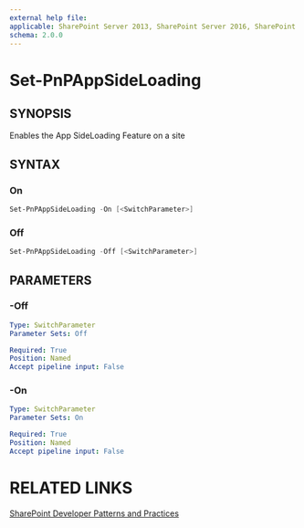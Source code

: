 ```yaml
---
external help file:
applicable: SharePoint Server 2013, SharePoint Server 2016, SharePoint Online
schema: 2.0.0
---
```

# Set-PnPAppSideLoading

## SYNOPSIS
Enables the App SideLoading Feature on a site

## SYNTAX 

### On
```powershell
Set-PnPAppSideLoading -On [<SwitchParameter>]
```

### Off
```powershell
Set-PnPAppSideLoading -Off [<SwitchParameter>]
```

## PARAMETERS

### -Off


```yaml
Type: SwitchParameter
Parameter Sets: Off

Required: True
Position: Named
Accept pipeline input: False
```

### -On


```yaml
Type: SwitchParameter
Parameter Sets: On

Required: True
Position: Named
Accept pipeline input: False
```

# RELATED LINKS

[SharePoint Developer Patterns and Practices](http://aka.ms/sppnp)